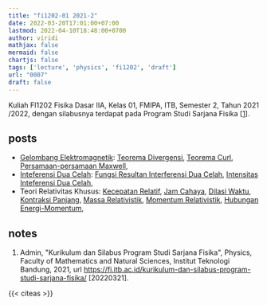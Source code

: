 ```yaml
---
title: "fi1202-01 2021-2"
date: 2022-03-20T17:01:00+07:00
lastmod: 2022-04-10T18:48:00+0700
author: viridi
mathjax: false
mermaid: false
chartjs: false
tags: ['lecture', 'physics', 'fi1202', 'draft']
url: "0007"
draft: false
---
```

Kuliah FI1202 Fisika Dasar IIA, Kelas 01, FMIPA, ITB, Semester 2, Tahun 2021<wbr>/<wbr>2022, dengan silabusnya terdapat pada Program Studi Sarjana Fisika [[1](#r01)].


## posts
+ [Gelombang Elektromagnetik](/bugx/0008): [Teorema Divergensi](/bugx/0015), [Teorema Curl](/bugx/0016), [Persamaan-persamaan Maxwell](/bugx/0014),
+ [Inteferensi Dua Celah](/bugx/0023): [Fungsi Resultan Interferensi Dua Celah](/bugx/0024), [Intensitas Inteferensi Dua Celah](/bugx/0027),
+ Teori Relativitas Khusus: [Kecepatan Relatif](/bugx/0045), [Jam Cahaya](/bugx/0046), [Dilasi Waktu](/bugx/0047), [Kontraksi Panjang](/bugx/0048), [Massa Relativistik](/bugx/0049), [Momentum Relativistik](/bugx/0050), [Hubungan Energi-Momentum](/bugx/0051),  


## notes
1. <a name='r01'></a>Admin, "Kurikulum dan Silabus Program Studi Sarjana Fisika", Physics, Faculty of Mathematics and Natural Sciences, Institut Teknologi Bandung, 2021, url <https://fi.itb.ac.id/kurikulum-dan-silabus-program-studi-sarjana-fisika/> [20220321].

{{< citeas >}}
